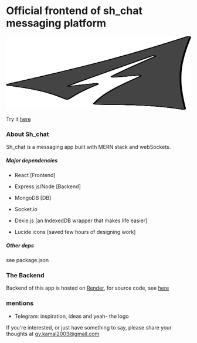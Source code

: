 # Official frontend of sh_chat messaging platform

<img src='./public/sh_chat_logo.svg' height='200' width='2000' >

Try it [here](https://kam0797.github.io/sh-chat-fe/)

### About Sh_chat

Sh_chat is a messaging app built with MERN stack and webSockets.

##### Major dependencies

- React [Frontend]

- Express.js/Node [Backend]

- MongoDB [DB]

- Socket.io

- Dexie.js [an IndexedDB wrapper that makes life easier]

- Lucide icons [saved few hours of designing work]

##### Other deps

see package.json

### The Backend

Backend of this app is hosted on [Render](https://render.com), for source code, see [here](https://github.com/kam0797/sh-chat/)


### mentions

- Telegram: inspiration, ideas and yeah- the logo


If you're interested, or just have something to say, please share your thoughts at [gv.kamal2003@gmail.com](mailto:gv.kamal2003@gmail.com)
